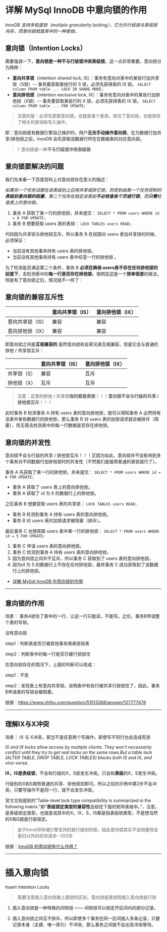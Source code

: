 # 详解 MySql InnoDB 中意向锁的作用

_InnoDB 支持多粒度锁（multiple granularity locking），它允许行级锁与表级锁共存，而意向锁就是其中的一种表锁。_

## 意向锁（Intention Locks）
需要强调一下，**意向锁是一种不与行级锁冲突表级锁**，这一点非常重要。意向锁分为两种：

- **意向共享锁**（intention shared lock, IS）：事务有意向对表中的某些行加共享锁（S锁）-- 事务要获取某些行的 S 锁，必须先获得表的 IS 锁。
`SELECT column FROM table ... LOCK IN SHARE MODE;`
- **意向排他锁**（intention exclusive lock, IX）：事务有意向对表中的某些行加排他锁（X锁）-- 事务要获取某些行的 X 锁，必须先获得表的 IX 锁。
`SELECT column FROM table ... FOR UPDATE;`

> 注意的是：必须先获取意向锁。也就是某个表锁，锁住了意向锁，也就锁住了相关的查询和写入操作。

即：意向锁是有数据引擎自己维护的，用户**无法手动操作意向锁**，在为数据行加共享/排他锁之前，InooDB 会先获取该数据行所在在数据表的对应意向锁。
> !: 意向锁是一种**不与行级锁冲突表级锁**

## 意向锁要解决的问题
我们先来看一下百度百科上对意向锁存在意义的描述：

_如果另一个任务试图在该表级别上应用共享或排它锁，则受到由第一个任务控制的**表级别意向锁的阻塞**。第二个任务在锁定该表前**不必检查各个页或行锁**，而**只需**检查表上的意向锁。_

1. 事务 A 获取了某一行的排他锁，并未提交： `SELECT * FROM users WHERE id = 6 FOR UPDATE;`
2. 事务 B 想要获取 users 表的表锁： `LOCK TABLES users READ;`

代码因为共享锁与排他锁互斥，所以事务 B 在视图对 users 表加共享锁的时候，必须保证：
- 当前没有其他事务持有 users 表的排他锁。
- 当前没有其他事务持有 users 表中任意一行的排他锁  。

为了检测是否满足第二个条件，事务 B **必须在确保 users表不存在任何排他锁的前提下**，去检测表中的**每一行是否存在排他锁**。很明显这是一个**效率很差**的做法，但是有了意向锁之后，情况就不一样了：

## 意向锁的兼容互斥性

| |意向共享锁（IS）|	意向排他锁（IX）|
|-------- | ---|---|
|意向共享锁（IS）|	兼容|	兼容|
|意向排他锁（IX）|	兼容|	兼容|

即意向锁之间是**互相兼容的**
虽然意向锁和自家兄弟互相兼容，但是它会与普通的排他 / 共享锁互斥：

| |意向共享锁（IS）|	意向排他锁（IX）
|-------- | ---|---
|共享锁（S）|兼容|	互斥
|排他锁（X）|互斥|	互斥

> 注意：这里的排他 / 共享锁**指的都是表锁**！！！**意向锁不会与行级的共享 / 排他锁互斥**！！！

此时事务 B 检测事务 A 持有 users 表的意向排他锁，就可以得知事务 A 必然持有该表中某些数据行的排他锁，那么事务 B 对 users 表的加锁请求就会被排斥（阻塞），而无需去检测表中的每一行数据是否存在排他锁。

## 意向锁的并发性

意向锁不会与行级的共享 / 排他锁互斥！！！正因为如此，意向锁并不会影响到多个事务对不同数据行加排他锁时的并发性（不然我们直接用普通的表锁就行了）。

事务 A 先获取了某一行的排他锁，并未提交：
`SELECT * FROM users WHERE id = 6 FOR UPDATE;`

- 事务 A 获取了 users 表上的意向排他锁。
- 事务 A 获取了 id 为 6 的数据行上的排他锁。

之后事务 B 想要获取 users 表的共享锁：
`LOCK TABLES users READ;`

- 事务 B 检测到事务 A 持有 users 表的意向排他锁。
- 事务 B 对 users 表的加锁请求被阻塞（排斥）。

最后事务 C 也想获取 users 表中某一行的排他锁：
`SELECT * FROM users WHERE id = 5 FOR UPDATE;`

1. 事务 C 申请 users 表的意向排他锁。
2. 事务 C 检测到事务 A 持有 users 表的意向排他锁。
3. 因为意向锁之间并不互斥，所以事务 C 获取到了 users 表的意向排他锁。
4. 因为id 为 5 的数据行上不存在任何排他锁，最终事务 C 成功获取到了该数据行上的排他锁。

- [详解 MySql InnoDB 中意向锁的作用](https://juejin.cn/post/6844903666332368909)

---

## 意向锁的作用

场景： 事务A锁住了表中的一行，让这一行只能读，不能写。之后，事务B申请整个表的写锁。

没有意向锁

step1：判断表是否已被其他事务用表锁锁表

step2：判断表中的每一行是否已被行锁锁住


在意向锁存在的情况下，上面的判断可以改成：

step1：不变

step2：发现表上有意向共享锁，说明表中有些行被共享行锁锁住了，因此，事务B申请表的写锁会被阻塞。


链接：https://www.zhihu.com/question/51513268/answer/127777478

---
## 理解IX与X冲突

场景： IX 与 X冲突，那岂不是任意两个写操作，即使写不同行也会造成死锁

_IS and IX locks allow access by multiple clients. They won't  necessarily conflict until they try to get real locks on the same rows.But a table lock (ALTER TABLE, DROP TABLE, LOCK TABLES) blocks both IS and IX, and vice-versa._

**IX，IS是表级锁**，不会和行级的X，S锁发生冲突。只会和**表级**的X，S发生冲突。

行级别的X和S按照普通的共享、排他规则即可。所以之前的示例中第2步不会冲突，只要写操作不是同一行，就不会发生冲突。

官方文档提到的“Table-level lock type compatibility is summarized in the following matrix.”即“**表级锁定类型的兼容性**总结在下面的矩阵表格中。”，注意，是表级锁定类型，也就是说其中的X，IX，S，IS都是指表级锁类型，不是想当然的X和S就是行级锁定。

> 由于InnoDB存储引擎支持的是行级别的锁，因此意向锁其实不会阻塞除全表扫以外的任何请求--253页

链接：[InnoDB 的意向锁有什么作用？](https://www.zhihu.com/question/51513268/answer/147733422)

---
# 插入意向锁

Insert Intention Locks

> 需要注意插入意向锁跟上面锁的区别。意向锁是表锁而插入意向锁是行锁

1. 插入意向锁是一种特殊的间隙锁 —— 间隙锁可以锁定开区间内的部分记录。

2. 插入意向锁之间互不排斥，所以即使多个事务在同一区间插入多条记录，只要记录本身（主键、唯一索引）不冲突，那么事务之间就不会出现冲突等待。
